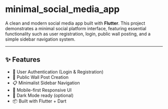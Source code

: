 # minimal_social_media_app

A clean and modern social media app built with **Flutter**. This project demonstrates a minimal social platform interface, featuring essential functionality such as user registration, login, public wall posting, and a simple sidebar navigation system.

---

## ✨ Features

- 🔐 User Authentication (Login & Registration)
- 📝 Public Wall Post Creation
- 📋 Minimalist Sidebar Navigation
- 📱 Mobile-first Responsive UI
- 🌙 Dark Mode ready (optional)
- 📦 Built with Flutter + Dart
